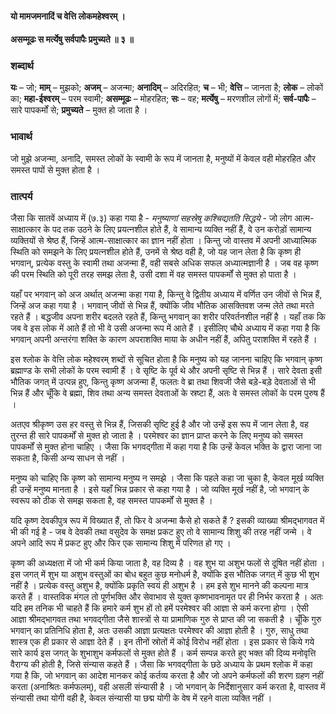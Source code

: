 #### यो मामजमनादिं च वेत्ति लोकमहेश्वरम् ।
#### असम्मूढः स मर्त्येषु सर्वपापैः प्रमुच्यते ॥ ३ ॥

### शब्दार्थ

**यः** – जो; **माम्** – मुझको; **अजम्** – अजन्मा; **अनादिम्** – अदिरहित; **च** – भी; **वेत्ति** – जानता है; **लोक** – लोकों का; **महा-ईश्वरम्** – परम स्वामी; **असम्मूढः** – मोहरहित; **सः** – वह; **मर्त्येषु** – मरणशील लोगों में; **सर्व-पापैः** – सारे पापकर्मों से; **प्रमुच्यते** – मुक्त हो जाता है ।

### भावार्थ

जो मुझे अजन्मा, अनादि, समस्त लोकों के स्वामी के रूप में जानता है, मनुष्यों में केवल वही मोहरहित और समस्त पापों से मुक्त होता है ।

### तात्पर्य

जैसा कि सातवें अध्याय में (७.३) कहा गया है - *मनुष्याणां सहस्रेषु कश्चिद्यतति सिद्धये* - जो लोग आत्म-साक्षात्कार के पद तक उठने के लिए प्रयत्नशील होते हैं, वे सामान्य व्यक्ति नहीं हैं, वे उन करोड़ों सामान्य व्यक्तियों से श्रेष्ठ हैं, जिन्हें आत्म-साक्षात्कार का ज्ञान नहीं होता । किन्तु जो वास्तव में अपनी आध्यात्मिक स्थिति को समझने के लिए प्रयत्नशील होते हैं, उनमें से श्रेष्ठ वही है, जो यह जान लेता है कि कृष्ण ही भगवान्, प्रत्येक वस्तु के स्वामी तथा अजन्मा हैं, वही सबसे अधिक सफल अध्यात्मज्ञानी है । जब वह कृष्ण की परम स्थिति को पूरी तरह समझ लेता है, उसी दशा में वह समस्त पापकर्मों से मुक्त हो पाता है ।

यहाँ पर भगवान् को अज अर्थात् अजन्मा कहा गया है, किन्तु वे द्वितीय अध्याय में वर्णित उन जीवों से भिन्न हैं, जिन्हें अज कहा गया है । भगवान् जीवों से भिन्न हैं, क्योंकि जीव भौतिक आसक्तिवश जन्म लेते तथा मरते रहते हैं । बद्धजीव अपना शरीर बदलते रहते हैं, किन्तु भगवान् का शरीर परिवर्तनशील नहीं है । यहाँ तक कि जब वे इस लोक में आते हैं तो भी वे उसी अजन्मा रूप में आते हैं । इसीलिए चौथे अध्याय में कहा गया है कि भगवान् अपनी अन्तरंगा शक्ति के कारण अपराशक्ति माया के अधीन नहीं हैं, अपितु पराशक्ति में रहते हैं ।

इस श्लोक के वेत्ति लोक महेश्वरम् शब्दों से सूचित होता है कि मनुष्य को यह जानना चाहिए कि भगवान् कृष्ण ब्रह्माण्ड के सभी लोकों के परम स्वामी हैं । वे सृष्टि के पूर्व थे और अपनी सृष्टि से भिन्न हैं । सारे देवता इसी भौतिक जगत् में उत्पन्न हुए, किन्तु कृष्ण अजन्मा हैं, फलतः वे ब्रा तथा शिवजी जैसे बड़े-बड़े देवताओं से भी भिन्न हैं और चूँकि वे ब्रह्मा, शिव तथा अन्य समस्त देवताओं के स्रष्टा हैं, अतः वे समस्त लोकों के परम पुरुष हैं ।

अतएव श्रीकृष्ण उस हर वस्तु से भिन्न हैं, जिसकी सृष्टि हुई है और जो उन्हें इस रूप में जान लेता है, वह तुरन्त ही सारे पापकर्मों से मुक्त हो जाता है । परमेश्वर का ज्ञान प्राप्त करने के लिए मनुष्य को समस्त पापकर्मों से मुक्त होना चाहिए । जैसा कि भगवद्गीता में कहा गया है कि उन्हें केवल भक्ति के द्वारा जाना जा सकता है, किसी अन्य साधन से नहीं ।

मनुष्य को चाहिए कि कृष्ण को सामान्य मनुष्य न समझे । जैसा कि पहले कहा जा चुका है, केवल मूर्ख व्यक्ति ही उन्हें मनुष्य मानता है । इसे यहाँ भिन्न प्रकार से कहा गया है । जो व्यक्ति मूर्ख नहीं है, जो भगवान् के स्वरूप को ठीक से समझ सकता है, वह समस्त पापकर्मों से मुक्त है ।

यदि कृष्ण देवकीपुत्र रूप में विख्यात हैं, तो फिर वे अजन्मा कैसे हो सकते हैं ? इसकी व्याख्या श्रीमद्भागवत में भी की गई है - जब वे देवकी तथा वसुदेव के समक्ष प्रकट हुए तो वे सामान्य शिशु की तरह नहीं जन्मे । वे अपने आदि रूप में प्रकट हुए और फिर एक सामान्य शिशु में परिणत हो गए ।

कृष्ण की अध्यक्षता में जो भी कर्म किया जाता है, वह दिव्य है । वह शुभ या अशुभ फलों से दूषित नहीं होता । इस जगत् में शुभ या अशुभ वस्तुओं का बोध बहुत कुछ मनोधर्म है, क्योंकि इस भौतिक जगत् में कुछ भी शुभ नहीं है । प्रत्येक वस्तु अशुभ है, क्योंकि प्रकृति स्वयं ही अशुभ है । हम इसे शुभ मानने की कल्पना मात्र करते हैं । वास्तविक मंगल तो पूर्णभक्ति और सेवाभाव से युक्त कृष्णभावनामृत पर ही निर्भर करता है । अतः यदि हम तनिक भी चाहते हैं कि हमारे कर्म शुभ हों तो हमें परमेश्वर की आज्ञा से कर्म करना होगा । ऐसी आज्ञा श्रीमद्भागवत तथा भगवद्गीता जैसे शास्त्रों से या प्रामाणिक गुरु से प्राप्त की जा सकती है । चूँकि गुरु भगवान् का प्रतिनिधि होता है, अतः उसकी आज्ञा प्रत्यक्षतः परमेश्वर की आज्ञा होती है । गुरु, साधु तथा शास्त्र एक ही प्रकार से आज्ञा देते हैं । इन तीनों स्रोतों में कोई विरोध नहीं होता । इस प्रकार से किये गये सारे कार्य इस जगत् के शुभाशुभ कर्मफलों से मुक्त होते हैं । कर्म सम्पन्न करते हुए भक्त की दिव्य मनोवृत्ति वैराग्य की होती है, जिसे संन्यास कहते हैं । जैसा कि भगवद्गीता के छठे अध्याय के प्रथम श्लोक में कहा गया है कि, जो भगवान् का आदेश मानकर कोई कर्तव्य करता है और जो अपने कर्मफलों की शरण ग्रहण नहीं करता (अनाश्रितः कर्मफलम्), वही असली संन्यासी है । जो भगवान् के निर्देशानुसार कर्म करता है, वास्तव में संन्यासी तथा योगी वही है, केवल संन्यासी या छद्म योगी के वेष में रहने वाला व्यक्ति नहीं ।